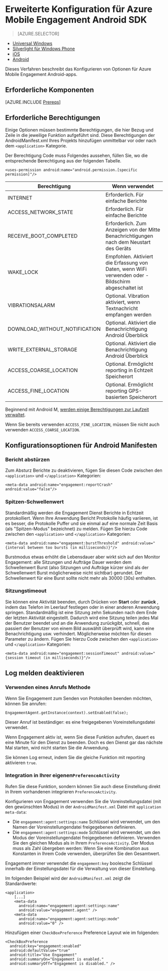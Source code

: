 <properties
    pageTitle="Erweiterte Konfiguration für Azure Mobile Engagement Android SDK"
    description="Beschreibt die erweiterte Konfigurationsoptionen, einschließlich der Android Manifest mit Azure Mobile Engagement Android SDK"
    services="mobile-engagement"
    documentationCenter="mobile"
    authors="piyushjo"
    manager="erikre"
    editor="" />

<tags
    ms.service="mobile-engagement"
    ms.workload="mobile"
    ms.tgt_pltfrm="mobile-android"
    ms.devlang="Java"
    ms.topic="article"
    ms.date="10/04/2016"
    ms.author="piyushjo;ricksal" />

# <a name="advanced-configuration-for-azure-mobile-engagement-android-sdk"></a>Erweiterte Konfiguration für Azure Mobile Engagement Android SDK

> [AZURE.SELECTOR]
- [Universal Windows](mobile-engagement-windows-store-advanced-configuration.md)
- [Silverlight für Windows Phone](mobile-engagement-windows-phone-integrate-engagement.md)
- [iOS](mobile-engagement-ios-integrate-engagement.md)
- [Android](mobile-engagement-android-advanced-configuration.md)

Dieses Verfahren beschreibt das Konfigurieren von Optionen für Azure Mobile Engagement Android-apps.

## <a name="prerequisites"></a>Erforderliche Komponenten

[AZURE.INCLUDE [Prereqs](../../includes/mobile-engagement-android-prereqs.md)]

## <a name="permission-requirements"></a>Erforderliche Berechtigungen
Einige Optionen müssen bestimmte Berechtigungen, die hier Bezug und Zeile in die jeweilige Funktion aufgeführt sind. Diese Berechtigungen der AndroidManifest.xml Ihres Projekts hinzufügen unmittelbar vor oder nach dem `<application>` Kategorie.

Der Berechtigung Code muss Folgendes aussehen, füllen Sie, wo die entsprechende Berechtigung aus der folgenden Tabelle.

    <uses-permission android:name="android.permission.[specific permission]"/>


| Berechtigung | Wenn verwendet |
| ---------- | --------- |
| INTERNET | Erforderlich. Für einfache Berichte |
| ACCESS_NETWORK_STATE | Erforderlich. Für einfache Berichte |
| RECEIVE_BOOT_COMPLETED | Erforderlich. Zum Anzeigen von der Mitte Benachrichtigungen nach dem Neustart des Geräts |
| WAKE_LOCK | Empfohlen. Aktiviert die Erfassung von Daten, wenn WiFi verwenden oder -Bildschirm abgeschaltet ist |
| VIBRATIONSALARM | Optional. Vibration aktiviert, wenn Textnachricht empfangen werden |
| DOWNLOAD_WITHOUT_NOTIFICATION | Optional. Aktiviert die Benachrichtigung Android Überblick |
| WRITE_EXTERNAL_STORAGE | Optional. Aktiviert die Benachrichtigung Android Überblick |
| ACCESS_COARSE_LOCATION | Optional. Ermöglicht reporting in Echtzeit Speicherort |
| ACCESS_FINE_LOCATION | Optional. Ermöglicht reporting GPS-basierten Speicherort |

Beginnend mit Android M, [werden einige Berechtigungen zur Laufzeit verwaltet](mobile-engagement-android-location-reporting.md#Android-M-Permissions).

Wenn Sie bereits verwenden ``ACCESS_FINE_LOCATION``, müssen Sie nicht auch verwenden ``ACCESS_COARSE_LOCATION``.

## <a name="android-manifest-configuration-options"></a>Konfigurationsoptionen für Android Manifesten

### <a name="crash-report"></a>Bericht abstürzen

Zum Absturz Berichte zu deaktivieren, fügen Sie diesen Code zwischen den `<application>` und `</application>` Kategorien:

    <meta-data android:name="engagement:reportCrash" android:value="false"/>

### <a name="burst-threshold"></a>Spitzen-Schwellenwert

Standardmäßig werden die Engagement Dienst Berichte in Echtzeit protokolliert. Wenn Ihre Anwendung Bericht Protokolle häufig variieren, ist es besser, die Protokolle Puffer und sie einmal auf eine normale Zeit Basis (als "Spitzen-Modus" bezeichnet) zu melden. Fügen Sie hierzu Code zwischen den `<application>` und `</application>` Kategorien:

    <meta-data android:name="engagement:burstThreshold" android:value="{interval between too bursts (in milliseconds)}"/>

Burstmodus etwas erhöht die Lebensdauer aber wirkt sich auf den Monitor Engagement: alle Sitzungen und Aufträge Dauer werden dem Schwellenwert Burst (also Sitzungen und Aufträge kürzer sind als der Schwellenwert Burst möglicherweise nicht sichtbar) gerundet. Der Schwellenwert für eine Burst sollte nicht mehr als 30000 (30s) enthalten.

### <a name="session-timeout"></a>Sitzungstimeout

 Sie können eine Aktivität beenden, durch Drücken von **Start** oder **zurück** , indem das Telefon im Leerlauf festlegen oder in einer anderen Anwendung springen. Standardmäßig ist eine Sitzung zehn Sekunden nach dem Ende der letzten Aktivität eingestellt. Dadurch wird eine Sitzung teilen jedes Mal der Benutzer beendet und an die Anwendung zurückgibt, schnell, das passiert der Benutzer von einem Bild auswählt überprüft wird, kann eine Benachrichtigung usw. verhindert. Möglicherweise möchten für diesen Parameter zu ändern. Fügen Sie hierzu Code zwischen den `<application>` und `</application>` Kategorien:

    <meta-data android:name="engagement:sessionTimeout" android:value="{session timeout (in milliseconds)}"/>

## <a name="disable-log-reporting"></a>Log melden deaktivieren

### <a name="using-a-method-call"></a>Verwenden eines Anrufs Methode

Wenn Sie Engagement zum Senden von Protokollen beenden möchten, können Sie anrufen:

    EngagementAgent.getInstance(context).setEnabled(false);

Dieser Anruf ist beständiger: es eine freigegebenen Voreinstellungsdatei verwendet.

Wenn Engagement aktiv ist, wenn Sie diese Funktion aufrufen, dauert es eine Minute für den Dienst zu beenden. Doch es den Dienst gar das nächste Mal starten, wird nicht starten Sie die Anwendung.

Sie können Log erneut, indem Sie die gleiche Funktion mit reporting aktivieren `true`.

### <a name="integration-in-your-own-preferenceactivity"></a>Integration in Ihrer eigenen`PreferenceActivity`

Rufen Sie diese Funktion, sondern können Sie auch diese Einstellung direkt in Ihrem vorhandenen integrieren `PreferenceActivity`.

Konfigurieren von Engagement verwenden Sie die Voreinstellungsdatei (mit den gewünschten Modus) in der `AndroidManifest.xml` Datei mit `application meta-data`:

-   Die `engagement:agent:settings:name` Schlüssel wird verwendet, um den Namen der Voreinstellungendatei freigegebenen definieren.
-   Die `engagement:agent:settings:mode` Schlüssel wird verwendet, um den Modus der Voreinstellungendatei freigegebenen definieren. Verwenden Sie den gleichen Modus als in Ihrem `PreferenceActivity`. Der Modus muss als Zahl übergeben werden: Wenn Sie eine Kombination aus Konstanten in Ihrem Code verwenden, überprüfen Sie den Gesamtwert.

Engagement immer verwendet die `engagement:key` boolesche Schlüssel innerhalb der Einstellungsdatei für die Verwaltung von dieser Einstellung.

Im folgenden Beispiel wird der `AndroidManifest.xml` zeigt die Standardwerte:

    <application>
        [...]
        <meta-data
          android:name="engagement:agent:settings:name"
          android:value="engagement.agent" />
        <meta-data
          android:name="engagement:agent:settings:mode"
          android:value="0" />

Hinzufügen einer `CheckBoxPreference` Preference Layout wie im folgenden:

    <CheckBoxPreference
      android:key="engagement:enabled"
      android:defaultValue="true"
      android:title="Use Engagement"
      android:summaryOn="Engagement is enabled."
      android:summaryOff="Engagement is disabled." />
